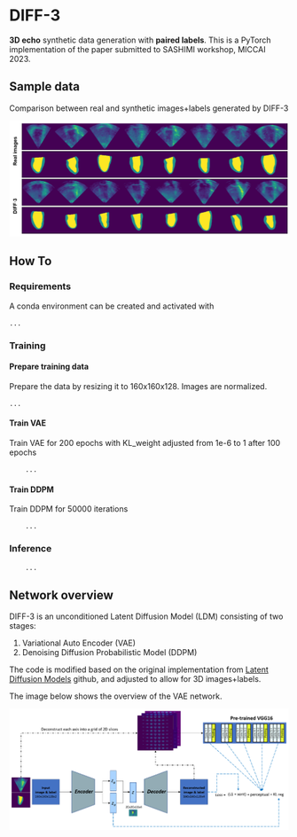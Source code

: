 # DIFF-3
**3D echo** synthetic data generation with **paired labels**. 
This is a PyTorch implementation of the paper submitted to SASHIMI workshop, MICCAI 2023.

## Sample data
Comparison between real and synthetic images+labels generated by DIFF-3

<p align="center">
    <img src="./images/fig_samples.PNG">
</p>

## How To

### Requirements
A conda environment can be created and activated with 
  
    ...

### Training

#### Prepare training data
Prepare the data by resizing it to 160x160x128. Images are normalized.
  
    ...

#### Train VAE
Train VAE for 200 epochs with KL_weight adjusted from 1e-6 to 1 after 100 epochs
        
        ...


#### Train DDPM
Train DDPM for 50000 iterations
        
        ...


### Inference

        ...






## Network overview
DIFF-3 is an unconditioned Latent Diffusion Model (LDM) consisting of two stages:

1. Variational Auto Encoder (VAE)
2. Denoising Diffusion Probabilistic Model (DDPM)

The code is modified based on the original implementation from [Latent Diffusion Models](https://github.com/CompVis/latent-diffusion) github, and adjusted to allow for 3D images+labels.

The image below shows the overview of the VAE network.
<p align="center">
    <img src="./images/fig_network.PNG">
</p>